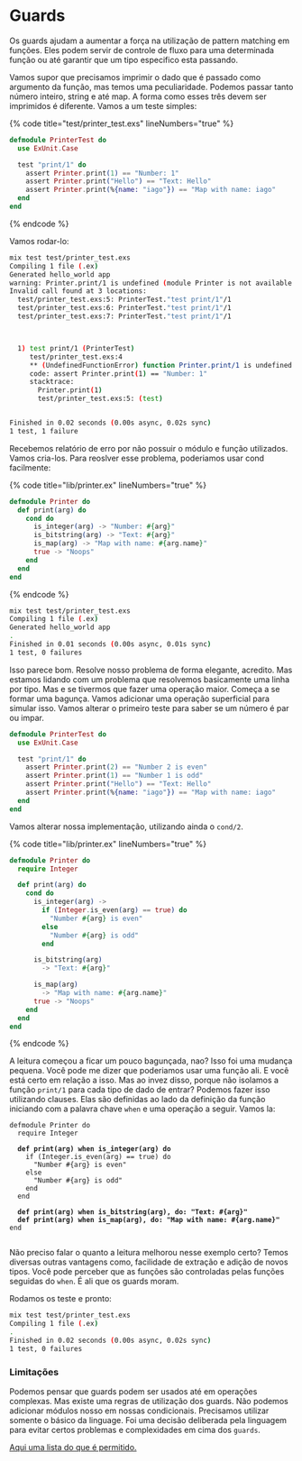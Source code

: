 # Guards

Os guards ajudam a aumentar a força na utilização de pattern matching em funções. Eles podem servir de controle de fluxo para uma determinada função ou até garantir que um tipo especifico esta passando.

Vamos supor que precisamos imprimir o dado que é passado como argumento da função, mas temos uma peculiaridade. Podemos passar tanto número inteiro, string e até map. A forma como esses três devem ser imprimidos é diferente. Vamos a um teste simples:

{% code title="test/printer_test.exs" lineNumbers="true" %}
```elixir
defmodule PrinterTest do
  use ExUnit.Case

  test "print/1" do
    assert Printer.print(1) == "Number: 1"
    assert Printer.print("Hello") == "Text: Hello"
    assert Printer.print(%{name: "iago"}) == "Map with name: iago"
  end
end

```
{% endcode %}

Vamos rodar-lo:

```sh
mix test test/printer_test.exs
Compiling 1 file (.ex)
Generated hello_world app
warning: Printer.print/1 is undefined (module Printer is not available or is yet to be defined)
Invalid call found at 3 locations:
  test/printer_test.exs:5: PrinterTest."test print/1"/1
  test/printer_test.exs:6: PrinterTest."test print/1"/1
  test/printer_test.exs:7: PrinterTest."test print/1"/1



  1) test print/1 (PrinterTest)
     test/printer_test.exs:4
     ** (UndefinedFunctionError) function Printer.print/1 is undefined (module Printer is not available)
     code: assert Printer.print(1) == "Number: 1"
     stacktrace:
       Printer.print(1)
       test/printer_test.exs:5: (test)


Finished in 0.02 seconds (0.00s async, 0.02s sync)
1 test, 1 failure
```

Recebemos relatório de erro por não possuir o módulo e função utilizados. Vamos cria-los. Para reoslver esse problema, poderiamos usar cond facilmente:

{% code title="lib/printer.ex" lineNumbers="true" %}
```elixir
defmodule Printer do
  def print(arg) do
    cond do
      is_integer(arg) -> "Number: #{arg}"
      is_bitstring(arg) -> "Text: #{arg}"
      is_map(arg) -> "Map with name: #{arg.name}"
      true -> "Noops"
    end
  end
end

```
{% endcode %}

```sh
mix test test/printer_test.exs
Compiling 1 file (.ex)
Generated hello_world app
.
Finished in 0.01 seconds (0.00s async, 0.01s sync)
1 test, 0 failures
```

Isso parece bom. Resolve nosso problema de forma elegante, acredito. Mas estamos lidando com um problema que resolvemos basicamente uma linha por tipo. Mas e se tivermos que fazer uma operação maior. Começa a se formar uma bagunça. Vamos adicionar uma operação superficial para simular isso. Vamos alterar o primeiro teste para saber se um número é par ou impar.

```elixir
defmodule PrinterTest do
  use ExUnit.Case

  test "print/1" do
    assert Printer.print(2) == "Number 2 is even"
    assert Printer.print(1) == "Number 1 is odd"
    assert Printer.print("Hello") == "Text: Hello"
    assert Printer.print(%{name: "iago"}) == "Map with name: iago"
  end
end

```

Vamos alterar nossa implementação, utilizando ainda o `cond/2`.

{% code title="lib/printer.ex" lineNumbers="true" %}
```elixir
defmodule Printer do
  require Integer

  def print(arg) do
    cond do
      is_integer(arg) ->
        if (Integer.is_even(arg) == true) do
          "Number #{arg} is even"
        else
          "Number #{arg} is odd"
        end

      is_bitstring(arg)
        -> "Text: #{arg}"

      is_map(arg)
        -> "Map with name: #{arg.name}"
      true -> "Noops"
    end
  end
end

```
{% endcode %}

A leitura começou a ficar um pouco bagunçada, nao? Isso foi uma mudança pequena. Você pode me dizer que poderiamos usar uma função ali. E você está certo em relação a isso. Mas ao invez disso, porque não isolamos a função `print/1` para cada tipo de dado de entrar? Podemos fazer isso utilizando clauses. Elas são definidas ao lado da definição da função iniciando com a palavra chave `when` e uma operação a seguir. Vamos la:

<pre class="language-elixir" data-title="lib/printer.ex" data-line-numbers><code class="lang-elixir">defmodule Printer do
  require Integer

<strong>  def print(arg) when is_integer(arg) do
</strong>    if (Integer.is_even(arg) == true) do
      "Number #{arg} is even"
    else
      "Number #{arg} is odd"
    end
  end

<strong>  def print(arg) when is_bitstring(arg), do: "Text: #{arg}"
</strong><strong>  def print(arg) when is_map(arg), do: "Map with name: #{arg.name}"
</strong>end

</code></pre>

Não preciso falar o quanto a leitura melhorou nesse exemplo certo? Temos diversas outras vantagens como, facilidade de extração e adição de novos tipos. Você pode perceber que as funções são controladas pelas funções seguidas do `when`. É ali que os guards moram.

Rodamos os teste e pronto:

```sh
mix test test/printer_test.exs
Compiling 1 file (.ex)
.
Finished in 0.02 seconds (0.00s async, 0.02s sync)
1 test, 0 failures
```

### Limitações

Podemos pensar que guards podem ser usados até em operações complexas. Mas existe uma regras de utilização dos guards. Não podemos adicionar módulos nosso em nossas condicionais. Precisamos utilizar somente o básico da linguage. Foi uma decisão deliberada pela linguagem para evitar certos problemas e complexidades em cima dos `guards`.

[Aqui uma lista do que é permitido.](https://hexdocs.pm/elixir/guards.html#list-of-allowed-expressions)

